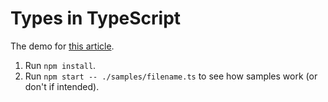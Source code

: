 # Types in TypeScript

The demo for [this article](https://melnyk.site/post/11).

1. Run `npm install`.
1. Run `npm start -- ./samples/filename.ts` to see how samples work (or don't if intended).
